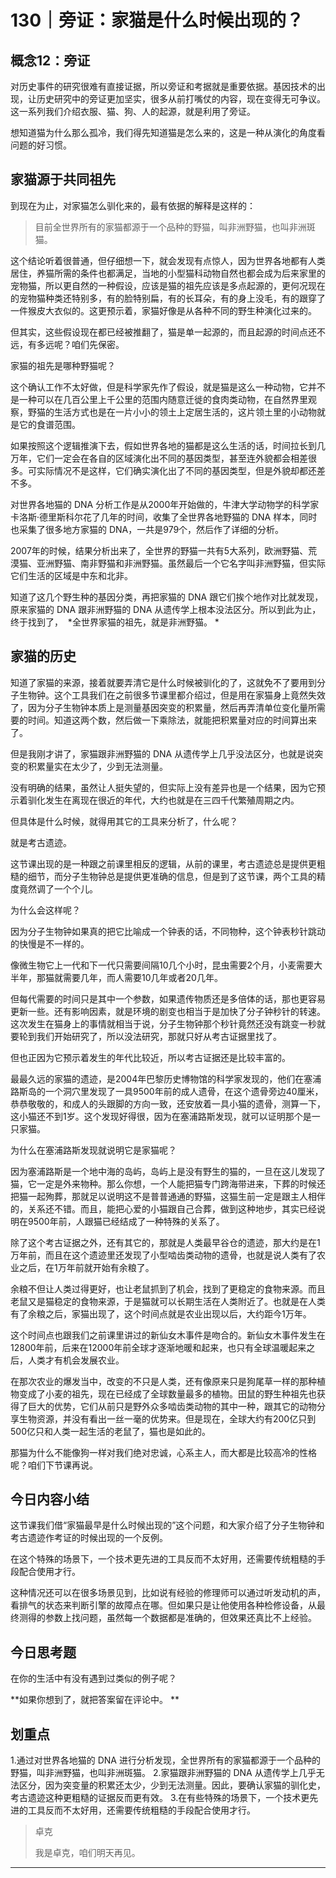 # 130｜旁证：家猫是什么时候出现的？

## 概念12：旁证

对历史事件的研究很难有直接证据，所以旁证和考据就是重要依据。基因技术的出现，让历史研究中的旁证更加坚实，很多从前打嘴仗的内容，现在变得无可争议。这一系列我们介绍衣服、猫、狗、人的起源，就是利用了旁证。

想知道猫为什么那么孤冷，我们得先知道猫是怎么来的，这是一种从演化的角度看问题的好习惯。

## 家猫源于共同祖先

到现在为止，对家猫怎么驯化来的，最有依据的解释是这样的：

> 目前全世界所有的家猫都源于一个品种的野猫，叫非洲野猫，也叫非洲斑猫。

这个结论听着很普通，但仔细想一下，就会发现有点惊人，因为世界各地都有人类居住，养猫所需的条件也都满足，当地的小型猫科动物自然也都会成为后来家里的宠物猫，所以更自然的一种假设，应该是猫的祖先应该是多点起源的，更何况现在的宠物猫种类还特别多，有的脸特别扁，有的长耳朵，有的身上没毛，有的跟穿了一件猴皮大衣似的。这更预示着，家猫好像是从各种不同的野生种演化过来的。

但其实，这些假设现在都已经被推翻了，猫是单一起源的，而且起源的时间点还不远，有多远呢？咱们先保密。

家猫的祖先是哪种野猫呢？

这个确认工作不太好做，但是科学家先作了假设，就是猫是这么一种动物，它并不是一种可以在几百公里上千公里的范围内随意迁徙的食肉类动物，在自然界里观察，野猫的生活方式也是在一片小小的领土上定居生活的，这片领土里的小动物就是它的食谱范围。

如果按照这个逻辑推演下去，假如世界各地的猫都是这么生活的话，时间拉长到几万年，它们一定会在各自的区域演化出不同的基因类型，甚至连外貌都会相差很多。可实际情况不是这样，它们确实演化出了不同的基因类型，但是外貌却都还差不多。

对世界各地猫的 DNA 分析工作是从2000年开始做的，牛津大学动物学的科学家卡洛斯·德里斯科尔花了几年的时间，收集了全世界各地野猫的 DNA 样本，同时也采集了很多地方家猫的 DNA，一共是979个，然后作了详细的分析。

2007年的时候，结果分析出来了，全世界的野猫一共有5大系列，欧洲野猫、荒漠猫、亚洲野猫、南非野猫和非洲野猫。虽然最后一个它名字叫非洲野猫，但实际它们生活的区域是中东和北非。

知道了这几个野生种的基因分类，再把家猫的 DNA 跟它们挨个地作对比就发现，原来家猫的 DNA 跟非洲野猫的 DNA 从遗传学上根本没法区分。所以到此为止，终于找到了，  *全世界家猫的祖先，就是非洲野猫。 *

## 家猫的历史

知道了家猫的来源，接着就要弄清它是什么时候被驯化的了，这就免不了要用到分子生物钟。这个工具我们在之前很多节课里都介绍过，但是用在家猫身上竟然失效了，因为分子生物钟本质上是测量基因突变的积累量，然后再弄清单位变化量所需要的时间。知道这两个数，然后做一下乘除法，就能把积累量对应的时间算出来了。

但是我刚才讲了，家猫跟非洲野猫的 DNA 从遗传学上几乎没法区分，也就是说突变的积累量实在太少了，少到无法测量。

没有明确的结果，虽然让人挺失望的，但实际上没有差异也是一个结果，因为它预示着驯化发生在离现在很近的年代，大约也就是在三四千代繁殖周期之内。

但具体是什么时候，就得用其它的工具来分析了，什么呢？

就是考古遗迹。

这节课出现的是一种跟之前课里相反的逻辑，从前的课里，考古遗迹总是提供更粗糙的细节，而分子生物钟总是提供更准确的信息，但是到了这节课，两个工具的精度竟然调了一个个儿。

为什么会这样呢？

因为分子生物钟如果真的把它比喻成一个钟表的话，不同物种，这个钟表秒针跳动的快慢是不一样的。

像微生物它上一代和下一代只需要间隔10几个小时，昆虫需要2个月，小麦需要大半年，那猫就需要几年，而人需要10几年或者20几年。

但每代需要的时间只是其中一个参数，如果遗传物质还是多倍体的话，那也更容易更新一些。还有影响因素，就是环境的剧变也相当于是加快了分子钟秒针的转速。这次发生在猫身上的事情就相当于说，分子生物钟那个秒针竟然还没有跳变一秒就要轮到我们开始研究了，所以没法研究，那就只好从考古证据里找了。

但也正因为它预示着发生的年代比较近，所以考古证据还是比较丰富的。

最最久远的家猫的遗迹，是2004年巴黎历史博物馆的科学家发现的，他们在塞浦路斯岛的一个洞穴里发现了一具9500年前的成人遗骨，在这个遗骨旁边40厘米，恭恭敬敬的，和成人的头跟脚的方向一致，还安放着一具小猫的遗骨，测算一下，这小猫还不到1岁。这个发现好得很，因为在塞浦路斯发现，就可以证明那个是一只家猫。

为什么在塞浦路斯发现就说明它是家猫呢？

因为塞浦路斯是一个地中海的岛屿，岛屿上是没有野生的猫的，一旦在这儿发现了猫，它一定是外来物种。那么你想，一个人能把猫专门跨海带进来，下葬的时候还把猫一起殉葬，那就足以说明这不是普普通通的野猫，这猫生前一定是跟主人相伴的，关系还不错。而且，能把心爱的小猫跟自己合葬，做到这种地步，其实已经说明在9500年前，人跟猫已经结成了一种特殊的关系了。

除了这个考古证据之外，还有其它的，那就是人类最早谷仓的遗迹，那大约是在1万年前，而且在这个遗迹里还发现了小型啮齿类动物的遗骨，也就是说人类有了农业之后，在1万年前就开始有余粮了。

余粮不但让人类过得更好，也让老鼠抓到了机会，找到了更稳定的食物来源。而且老鼠又是猫稳定的食物来源，于是猫就可以长期生活在人类附近了。也就是在人类有了余粮之后，家猫出现了，这个时间点就是农业出现以后，大约距今1万年。

这个时间点也跟我们之前课里讲过的新仙女木事件是吻合的。新仙女木事件发生在12800年前，后来在12000年前全球才逐渐地暖和起来，也只有全球温暖起来之后，人类才有机会发展农业。

在那次农业的爆发当中，改变的不只是人类，还有像原来只是狗尾草一样的那种植物变成了小麦的祖先，现在已经成了全球数量最多的植物。田鼠的野生种祖先也获得了巨大的优势，它们从前只是野外众多啮齿类动物的其中一种，跟其它的动物分享生物资源，并没有看出一丝一毫的优势来。但是现在，全球大约有200亿只到500亿只和人类一起生活的老鼠了，猫也是如此的。

那猫为什么不能像狗一样对我们绝对忠诚，心系主人，而大都是比较高冷的性格呢？咱们下节课再说。

## 今日内容小结

这节课我们借“家猫最早是什么时候出现的”这个问题，和大家介绍了分子生物钟和考古遗迹作考证的时候出现的一个反例。

在这个特殊的场景下，一个技术更先进的工具反而不太好用，还需要传统粗糙的手段配合使用才行。

这种情况还可以在很多场景见到，比如说有经验的修理师可以通过听发动机的声，看排气的状态来判断引擎的故障点在哪。但如果只是让他使用各种检修设备，从最终测得的参数上找问题，虽然每一个数据都是准确的，但效果还真比不上经验。

## 今日思考题

在你的生活中有没有遇到过类似的例子呢？

 **如果你想到了，就把答案留在评论中。 **

## 划重点

1.通过对世界各地猫的 DNA 进行分析发现，全世界所有的家猫都源于一个品种的野猫，叫非洲野猫，也叫非洲斑猫。
2.家猫跟非洲野猫的 DNA 从遗传学上几乎无法区分，因为突变量的积累还太少，少到无法测量。因此，要确认家猫的驯化史，考古遗迹这种更粗糙的证据反而更有效。
3.在有些特殊的场景下，一个技术更先进的工具反而不太好用，还需要传统粗糙的手段配合使用才行。

> 卓克
> 
> 我是卓克，咱们明天再见。

---

